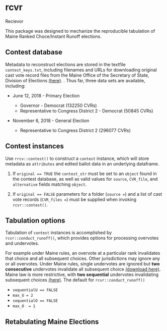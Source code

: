 # rcvr
Recievor

This package was designed to mechanize the reproducible
  tabulation of Maine Ranked Choce/Instant Runoff elections.
  
## Contest database
Metadata to reconstruct elections are stored in the textfile `contest_keys.txt`,
including filenames and URLs for downloading original
cast vote record files from
the Maine Office of the Secretary of State, Division
of Elections [(here)](https://www.maine.gov/sos/cec/elec/results/index.html "Election Results").
.
Thus far, three data sets are available, including:

- June 12, 2018 - Primary Election
  - Governor - Democrat (132250 CVRs)
  - Representative to Congress District 2 - Democrat (50845 CVRs)
  
- November 6, 2018 - General Election
  - Representative to Congress District 2 (296077 CVRs)
  
## Contest instances
Use `rrcv::contest()` to construct a `contest` instance,
which will store metadata as `attributes`
and edited ballot data in an underlying
dataframe.

1. If `original == TRUE` the `contest_str` must be set to an `object`
found in the contest database,
as well as valid values for `source`, `CVR_file`,
and `alternative` fields
matching `object`.

2. If `original == FALSE` parameters for a folder (`source =`)
and a list of cast vote records (`CVR_files =`)
must be supplied when invoking `rcvr::contest()`.

## Tabulation options
Tabulation of `contest` instances is accomplished by `rcvr::conduct_runoff()`,
which provides options for processing
overvotes and undervotes.

For example under Maine rules,
an overvote at a particular rank
invalidates that choice and all subsequent choices.
Other jurisdictions may ignore
any or all overvotes.
Under Maine rules, single
undervotes are ignored but **two consecutive**
undervotes invalidate all subsequent choice [(download here)](https://www.maine.gov/sos/cec/rules/29/250/250c535.docx "29-250 Code of Maine Rules Chapter 535: Rules Governing The Administration of Election Determined By Ranked-Choice Voting").
Maine law is more restrictive,
with **two sequential** undervotes
invalidating subsequent choices
[(here)](http://www.mainelegislature.org/legis/statutes/21-A/title21-Asec723-A.html "Title 21-A M.R.S. S 723-A Determination of winner in election for an office elected by ranked-choice voting").
The default for `rcvr::conduct_runoff()`

- `sequentialU == FALSE`
- `max_U = 2`
- `sequentialO == FALSE`
- `max_O  = 1`

## Retabulating Maine Elections
